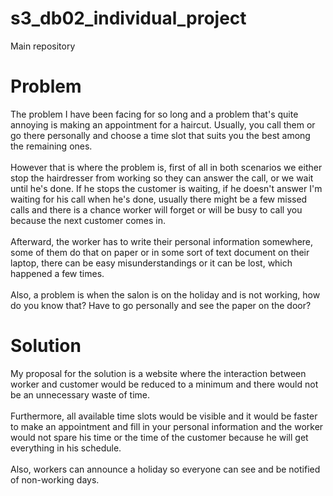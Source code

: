 # s3_db02_individual_project
Main repository

# Problem
The problem I have been facing for so long and a problem that's quite annoying is making an appointment for a haircut. 
Usually, you call them or go there personally and choose a time slot that suits you the best among the remaining ones. <br/>  
However that is where the problem is, first of all in both scenarios we either stop the hairdresser from working so they can answer the call, or we wait until he's done. If he stops the customer is waiting, if he doesn't answer I'm waiting for his call when he's done, usually there might be a few missed calls and there is a chance worker will forget or will be busy to call you because the next customer comes in.  <br/><br/>
Afterward, the worker has to write their personal information somewhere, some of them do that on paper or in some sort of text document on their laptop, there can be easy misunderstandings or it can be lost, which happened a few times.  <br/><br/>
Also, a problem is when the salon is on the holiday and is not working, how do you know that? Have to go personally and see the paper on the door?
# Solution
My proposal for the solution is a website where the interaction between worker and customer would be reduced to a minimum and there would not be an unnecessary waste of time.  <br/><br/>
Furthermore, all available time slots would be visible and it would be faster to make an appointment and fill in your personal information and the worker would not spare his time or the time of the customer because he will get everything in his schedule. <br/>  
Also, workers can announce a holiday so everyone can see and be notified of non-working days.
